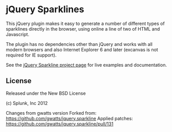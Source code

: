 jQuery Sparklines
=================

This jQuery plugin makes it easy to generate a number of different types
of sparklines directly in the browser, using online a line of two of HTML 
and Javascript.

The plugin has no dependencies other than jQuery and works with all modern 
browsers and also Internet Explorer 6 and later (excanvas is not required
for IE support).

See the [jQuery Sparkline project page](http://omnipotent.net/jquery.sparkline/)
for live examples and documentation.

## License

Released under the New BSD License

(c) Splunk, Inc 2012


Changes from gwatts version
Forked from: https://github.com/gwatts/jquery.sparkline
Applied patches:
https://github.com/gwatts/jquery.sparkline/pull/131